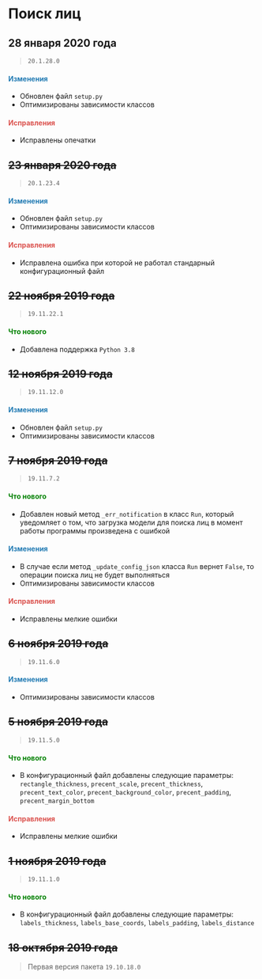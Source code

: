 # Поиск лиц

## 28 января 2020 года

> `20.1.28.0`

<h4><span style="color:#247CB4;">Изменения</span></h4>

- Обновлен файл `setup.py`
- Оптимизированы зависимости классов

<h4><span style="color:#DB534F;">Исправления</span></h4>

- Исправлены опечатки

## ~~23 января 2020 года~~

> `20.1.23.4`

<h4><span style="color:#247CB4;">Изменения</span></h4>

- Обновлен файл `setup.py`
- Оптимизированы зависимости классов

<h4><span style="color:#DB534F;">Исправления</span></h4>

- Исправлена ошибка при которой не работал стандарный конфигурационный файл

## ~~22 ноября 2019 года~~

> `19.11.22.1`

<h4><span style="color:#008000;">Что нового</span></h4>

- Добавлена поддержка `Python 3.8`

## ~~12 ноября 2019 года~~

> `19.11.12.0`

<h4><span style="color:#247CB4;">Изменения</span></h4>

- Обновлен файл `setup.py`
- Оптимизированы зависимости классов

## ~~7 ноября 2019 года~~

> `19.11.7.2`

<h4><span style="color:#008000;">Что нового</span></h4>

- Добавлен новый метод `_err_notification` в класс `Run`, который уведомляет о том, что загрузка модели для поиска лиц в момент работы программы произведена с ошибкой

<h4><span style="color:#247CB4;">Изменения</span></h4>

- В случае если метод `_update_config_json` класса `Run` вернет `False`, то операции поиска лиц не будет выполняться
- Оптимизированы зависимости классов

<h4><span style="color:#DB534F;">Исправления</span></h4>

- Исправлены мелкие ошибки

## ~~6 ноября 2019 года~~

> `19.11.6.0`

<h4><span style="color:#247CB4;">Изменения</span></h4>

- Оптимизированы зависимости классов

## ~~5 ноября 2019 года~~

> `19.11.5.0`

<h4><span style="color:#008000;">Что нового</span></h4>

- В конфигурационный файл добавлены следующие параметры: `rectangle_thickness`, `precent_scale`, `precent_thickness`, `precent_text_color`, `precent_background_color`, `precent_padding`, `precent_margin_bottom`

<h4><span style="color:#DB534F;">Исправления</span></h4>

- Исправлены мелкие ошибки

## ~~1 ноября 2019 года~~

> `19.11.1.0`

<h4><span style="color:#008000;">Что нового</span></h4>

- В конфигурационный файл добавлены следующие параметры: `labels_thickness`, `labels_base_coords`, `labels_padding`, `labels_distance`

## ~~18 октября 2019 года~~

> Первая версия пакета `19.10.18.0`
